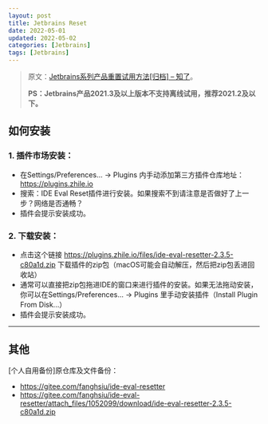 ```yaml
---
layout: post
title: Jetbrains Reset
date: 2022-05-01
updated: 2022-05-02
categories: [Jetbrains]
tags: [Jetbrains]
---
```


>原文：[Jetbrains系列产品重置试用方法[归档] – 知了](https://zhile.io/2020/11/18/jetbrains-eval-reset-deprecated.html)。
>
>**PS：Jetbrains产品2021.3及以上版本不支持离线试用，推荐2021.2及以下。**

## 如何安装

### 1. 插件市场安装：

- 在Settings/Preferences... -> Plugins 内手动添加第三方插件仓库地址：https://plugins.zhile.io
- 搜索：IDE Eval Reset插件进行安装。如果搜索不到请注意是否做好了上一步？网络是否通畅？
- 插件会提示安装成功。

### 2. 下载安装：

- 点击这个链接 <https://plugins.zhile.io/files/ide-eval-resetter-2.3.5-c80a1d.zip> 下载插件的zip包（macOS可能会自动解压，然后把zip包丢进回收站）
- 通常可以直接把zip包拖进IDE的窗口来进行插件的安装。如果无法拖动安装，你可以在Settings/Preferences... -> Plugins 里手动安装插件（Install Plugin From Disk...）
- 插件会提示安装成功。

<hr>

## 其他

[个人自用备份]原仓库及文件备份：
- https://gitee.com/fanghsiu/ide-eval-resetter
- <https://gitee.com/fanghsiu/ide-eval-resetter/attach_files/1052099/download/ide-eval-resetter-2.3.5-c80a1d.zip>

